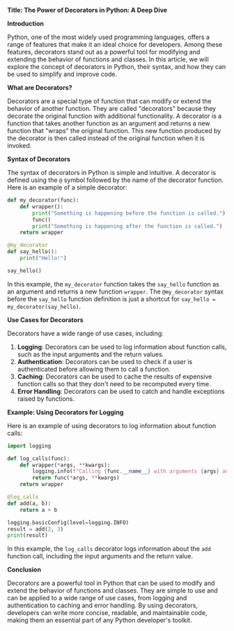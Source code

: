 **Title: The Power of Decorators in Python: A Deep Dive**

**Introduction**

Python, one of the most widely used programming languages, offers a range of features that make it an ideal choice for developers. Among these features, decorators stand out as a powerful tool for modifying and extending the behavior of functions and classes. In this article, we will explore the concept of decorators in Python, their syntax, and how they can be used to simplify and improve code.

**What are Decorators?**

Decorators are a special type of function that can modify or extend the behavior of another function. They are called "decorators" because they decorate the original function with additional functionality. A decorator is a function that takes another function as an argument and returns a new function that "wraps" the original function. This new function produced by the decorator is then called instead of the original function when it is invoked.

**Syntax of Decorators**

The syntax of decorators in Python is simple and intuitive. A decorator is defined using the `@` symbol followed by the name of the decorator function. Here is an example of a simple decorator:
```python
def my_decorator(func):
    def wrapper():
        print("Something is happening before the function is called.")
        func()
        print("Something is happening after the function is called.")
    return wrapper

@my_decorator
def say_hello():
    print("Hello!")

say_hello()
```
In this example, the `my_decorator` function takes the `say_hello` function as an argument and returns a new function `wrapper`. The `@my_decorator` syntax before the `say_hello` function definition is just a shortcut for `say_hello = my_decorator(say_hello)`.

**Use Cases for Decorators**

Decorators have a wide range of use cases, including:

1. **Logging**: Decorators can be used to log information about function calls, such as the input arguments and the return values.
2. **Authentication**: Decorators can be used to check if a user is authenticated before allowing them to call a function.
3. **Caching**: Decorators can be used to cache the results of expensive function calls so that they don't need to be recomputed every time.
4. **Error Handling**: Decorators can be used to catch and handle exceptions raised by functions.

**Example: Using Decorators for Logging**

Here is an example of using decorators to log information about function calls:
```python
import logging

def log_calls(func):
    def wrapper(*args, **kwargs):
        logging.info(f"Calling {func.__name__} with arguments {args} and {kwargs}")
        return func(*args, **kwargs)
    return wrapper

@log_calls
def add(a, b):
    return a + b

logging.basicConfig(level=logging.INFO)
result = add(2, 3)
print(result)
```
In this example, the `log_calls` decorator logs information about the `add` function call, including the input arguments and the return value.

**Conclusion**

Decorators are a powerful tool in Python that can be used to modify and extend the behavior of functions and classes. They are simple to use and can be applied to a wide range of use cases, from logging and authentication to caching and error handling. By using decorators, developers can write more concise, readable, and maintainable code, making them an essential part of any Python developer's toolkit.